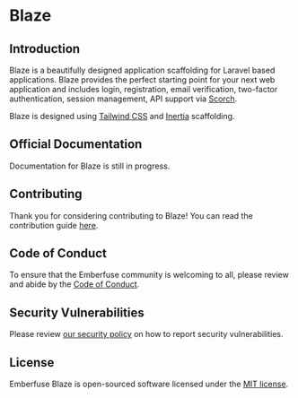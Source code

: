 # Blaze

## Introduction

Blaze is a beautifully designed application scaffolding for Laravel based applications. Blaze provides the perfect starting point for your next web application and includes login, registration, email verification, two-factor authentication, session management, API support via [Scorch](https://github.com/emberfuse/scorch).

Blaze is designed using [Tailwind CSS](https://tailwindcss.com) and [Inertia](https://inertiajs.com) scaffolding.

## Official Documentation

Documentation for Blaze is still in progress.

## Contributing

Thank you for considering contributing to Blaze! You can read the contribution guide [here](.github/CONTRIBUTING.md).

## Code of Conduct

To ensure that the Emberfuse community is welcoming to all, please review and abide by the [Code of Conduct](.github/CODE_OF_CONDUCT.md).

## Security Vulnerabilities

Please review [our security policy](https://github.com/emberfuse/blaze/security/policy) on how to report security vulnerabilities.

## License

Emberfuse Blaze is open-sourced software licensed under the [MIT license](LICENSE.md).
